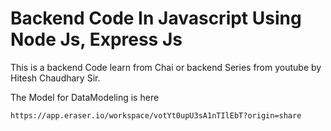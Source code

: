 # Backend Code In Javascript Using Node Js, Express Js

This is a backend Code learn from Chai or backend Series from youtube by Hitesh Chaudhary Sir.

The Model for DataModeling is here

    https://app.eraser.io/workspace/votYt0upU3sA1nTIlEbT?origin=share
